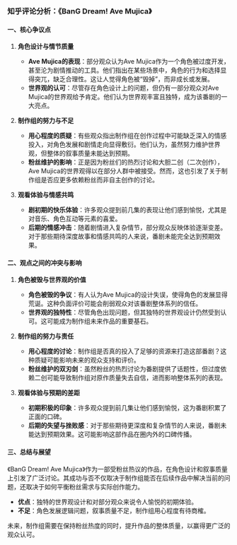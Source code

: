 ### 知乎评论分析：《BanG Dream! Ave Mujica》

#### 一、核心争议点

1. **角色设计与情节质量**
   - **Ave Mujica的表现**：部分观众认为Ave Mujica作为一个角色被过度开发，甚至沦为剧情推动的工具。他们指出在某些场景中，角色的行为和选择显得突兀，缺乏合理性。这让人觉得角色被“毁掉”，而非成长或发展。
   - **世界观的认可**：尽管存在角色设计上的问题，但仍有一部分观众对Ave Mujica的世界观给予肯定。他们认为世界观丰富且独特，成为该番剧的一大亮点。

2. **制作组的努力与不足**
   - **用心程度的质疑**：有些观众指出制作组在创作过程中可能缺乏深入的情感投入，对角色发展和剧情走向显得敷衍。他们认为，虽然努力维护世界观，但整体的叙事质量未能达到预期。
   - **粉丝维护的影响**：正是因为粉丝们的热烈讨论和大胆二创（二次创作），Ave Mujica的世界观得以在部分人群中被接受。然而，这也引发了关于制作组是否应更多依赖粉丝而非自主创作的讨论。

3. **观看体验与情感共鸣**
   - **剧初期的快乐体验**：许多观众提到前几集的表现让他们感到愉悦，尤其是对音乐、角色互动等元素的喜爱。
   - **后期的情感冲击**：随着剧情进入复杂情节，部分观众反映体验逐渐变差。对于那些期待深度故事和情感共鸣的人来说，番剧未能完全达到预期效果。

#### 二、观点之间的冲突与影响

1. **角色被毁与世界观的价值**
   - **角色被毁的争议**：有人认为Ave Mujica的设计失误，使得角色的发展显得荒诞。这种负面评价可能会削弱观众对该番剧整体系列的信任。
   - **世界观的独特性**：尽管角色出现问题，但其独特的世界观设计仍然受到认可。这可能成为制作组未来作品的重要基石。

2. **制作组的努力与责任**
   - **用心程度的讨论**：制作组是否真的投入了足够的资源来打造这部番剧？这种质疑可能影响未来的观众支持和评价。
   - **粉丝维护的双刃剑**：虽然粉丝的热烈讨论为番剧提供了话题性，但过度依赖二创可能导致制作组对原作质量失去自信，进而影响整体系列的表现。

3. **观看体验与预期的差距**
   - **初期积极的印象**：许多观众提到前几集让他们感到愉悦，这为番剧积累了正面的口碑。
   - **后期的失望与挫败感**：对于那些期待更深度和复杂情节的人来说，番剧未能达到预期效果。这可能影响这部作品在圈内外的口碑传播。

#### 三、总结与展望

《BanG Dream! Ave Mujica》作为一部受粉丝热议的作品，在角色设计和叙事质量上引发了广泛讨论。其成功与否不仅取决于制作组能否在后续作品中解决当前的问题，还取决于如何平衡粉丝需求与实际创作能力。

- **优点**：独特的世界观设计和对部分观众来说令人愉悦的初期体验。
- **不足**：角色发展逻辑问题，叙事质量不足，制作组用心程度有待商榷。

未来，制作组需要在保持粉丝热度的同时，提升作品的整体质量，以赢得更广泛的观众认可。